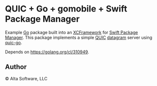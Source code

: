 # QUIC + Go + gomobile + Swift Package Manager

Example [Go](https://golang.org/) package built into an [XCFramework](https://developer.apple.com/documentation/swift_packages/distributing_binary_frameworks_as_swift_packages) for [Swift Package Manager](https://swift.org/package-manager/). This package implements a simple [QUIC](https://quicwg.org/) [datagram](https://github.com/quicwg/datagram) server using [quic-go](https://github.com/https://github.com/lucas-clemente/quic-go).

Depends on <https://golang.org/cl/310949>.

## Author

© Alta Software, LLC
